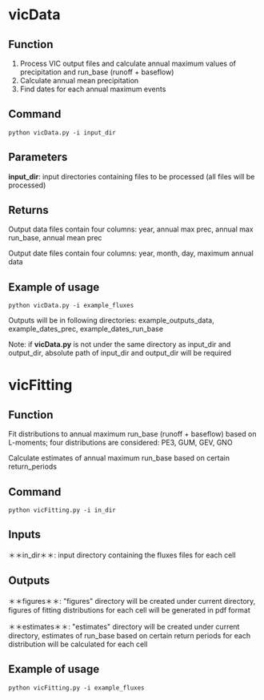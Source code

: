 # vicData
Function
---------
1. Process VIC output files and calculate annual maximum values of precipitation and run_base (runoff + baseflow)
2. Calculate annual mean precipitation
3. Find dates for each annual maximum events

Command
---------
`python vicData.py -i input_dir`

Parameters
---------
**input_dir**: input directories containing files to be processed (all files will be processed)

Returns
---------
Output data files contain four columns: year, annual max prec, annual max run_base, annual mean prec

Output date files contain four columns: year, month, day, maximum annual data

Example of usage
---------
`python vicData.py -i example_fluxes`

Outputs will be in following directories: example_outputs_data, example_dates_prec, example_dates_run_base

Note: if **vicData.py** is not under the same directory as input_dir and output_dir, absolute 
	  path of input_dir and output_dir will be required

# vicFitting
Function
----------
Fit distributions to annual maximum run_base (runoff + baseflow) based on L-moments; four distributions are considered: PE3, GUM, GEV, GNO

Calculate estimates of annual maximum run_base based on certain return_periods

Command 
----------
`python vicFitting.py -i in_dir`

Inputs
----------
＊＊in_dir＊＊: input directory containing the fluxes files for each cell

Outputs
----------
＊＊figures＊＊: "figures" directory will be created under current directory, figures of fitting distributions for each cell will be generated in pdf format

＊＊estimates＊＊: "estimates" directory will be created under current directory, estimates of run_base based on certain return periods for each distribution will be calculated for each cell

Example of usage
-----------------
`python vicFitting.py -i example_fluxes`
